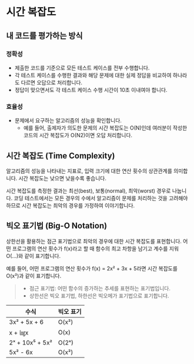 # 시간 복잡도

## 내 코드를 평가하는 방식

### 정확성

- 제출한 코드를 기준으로 모든 테스트 케이스를 전부 수행합니다.
- 각 테스트 케이스를 수행한 결과와 해당 문제에 대한 실제 정답을 비교하여 하나라도 다르면 오답으로 처리합니다.
- 정답이 맞으면서도 각 테스트 케이스 수행 시간이 10초 이내여야 합니다.

### 효율성

- 문제에서 요구하는 알고리즘의 성능을 확인합니다.
  - 예를 들어, 출제자가 의도한 문제의 시간 복잡도는 O(N)인데 여러분이 작성한 코드의 시간 복잡도가 O(N2)이면 오답 처리합니다.

## 시간 복잡도 (Time Complexity)

알고리즘의 성능을 나타내는 지표로, 입력 크기에 대한 연산 횟수의 상관관계를 의미합니다. 시간 복잡도는 낮으면 낮을수록 좋습니다.

시간 복잡도를 측정한 결과는 최선(best), 보통(normal), 최악(worst) 경우로 나눕니다. 코딩 테스트에서는 모든 경우의 수에서 알고리즘이 문제를 처리하는 것을 고려해야 하므로 시간 복잡도는 최악의 경우를 가정하여 이야기합니다.

## 빅오 표기법 (Big-O Notation)

상한선을 활용하는 점근 표기법으로 최악의 경우에 대한 시간 복잡도를 표현합니다. 어떤 프로그램의 연산 횟수가 f(x)라고 할 때 함수의 최고 차항을 남기고 계수를 지워 O(...)와 같이 표기합니다.

예를 들어, 어떤 프로그램의 연산 횟수가 f(x) = 2x² + 3x + 5라면 시간 복잡도를 O(x²)과 같이 표기합니다.

> - 점근 표기법: 어떤 함수의 증가하는 추세를 표현하는 표기법입니다.
> - 상한선은 빅오 표기법, 하한선은 빅오메가 표기법으로 표기합니다.

| 수식            | 빅오 표기 |
| --------------- | --------- |
| 3x² + 5x + 6    | O(x²)     |
| x + ㏒x         | O(x)      |
| 2ˣ + 10x⁵ + 5x² | O(2ˣ)     |
| 5x² - 6x        | O(x²)     |
